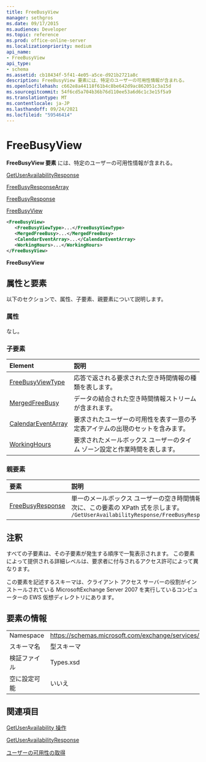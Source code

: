 ```yaml
---
title: FreeBusyView
manager: sethgros
ms.date: 09/17/2015
ms.audience: Developer
ms.topic: reference
ms.prod: office-online-server
ms.localizationpriority: medium
api_name:
- FreeBusyView
api_type:
- schema
ms.assetid: cb18434f-5f41-4e05-a5ce-d921b2721a8c
description: FreeBusyView 要素には、特定のユーザーの可用性情報が含まれる。
ms.openlocfilehash: c662e8a44118f61b4c8be642d9ac862051c3a15d
ms.sourcegitcommit: 54f6cd5a704b36b76d110ee53a6d6c1c3e15f5a9
ms.translationtype: MT
ms.contentlocale: ja-JP
ms.lasthandoff: 09/24/2021
ms.locfileid: "59546414"
---
```

# <a name="freebusyview"></a>FreeBusyView

**FreeBusyView 要素** には、特定のユーザーの可用性情報が含まれる。 
  
[GetUserAvailabilityResponse](getuseravailabilityresponse.md)
  
[FreeBusyResponseArray](freebusyresponsearray.md)
  
[FreeBusyResponse](freebusyresponse.md)
  
[FreeBusyView](freebusyview.md)
  
```xml
<FreeBusyView>
   <FreeBusyViewType>...</FreeBusyViewType>
   <MergedFreeBusy>...</MergedFreeBusy>
   <CalendarEventArray>...</CalendarEventArray>
   <WorkingHours>...</WorkingHours>
</FreeBusyView>
```

 **FreeBusyView**
## <a name="attributes-and-elements"></a>属性と要素

以下のセクションで、属性、子要素、親要素について説明します。
  
### <a name="attributes"></a>属性

なし。
  
### <a name="child-elements"></a>子要素

|**Element**|**説明**|
|:-----|:-----|
|[FreeBusyViewType](freebusyviewtype.md) <br/> |応答で返される要求された空き時間情報の種類を表します。  <br/> |
|[MergedFreeBusy](mergedfreebusy.md) <br/> |データの結合された空き時間情報ストリームが含まれます。  <br/> |
|[CalendarEventArray](calendareventarray.md) <br/> |要求されたユーザーの可用性を表す一意の予定表アイテムの出現のセットを含みます。  <br/> |
|[WorkingHours](workinghours-ex15websvcsotherref.md) <br/> |要求されたメールボックス ユーザーのタイム ゾーン設定と作業時間を表します。  <br/> |
   
### <a name="parent-elements"></a>親要素

|**要素**|**説明**|
|:-----|:-----|
|[FreeBusyResponse](freebusyresponse.md) <br/> |単一のメールボックス ユーザーの空き時間情報が含まれる。  <br/> 次に、この要素の XPath 式を示します。  <br/>  `/GetUserAvailabilityResponse/FreeBusyResponseArray/FreeBusyResponse` <br/> |
   
## <a name="remarks"></a>注釈

すべての子要素は、その子要素が発生する順序で一覧表示されます。 この要素によって提供される詳細レベルは、要求者に付与されるアクセス許可によって異なります。
  
この要素を記述するスキーマは、クライアント アクセス サーバーの役割がインストールされている MicrosoftExchange Server 2007 を実行しているコンピューターの EWS 仮想ディレクトリにあります。
  
## <a name="element-information"></a>要素の情報

|||
|:-----|:-----|
|Namespace  <br/> |https://schemas.microsoft.com/exchange/services/2006/types  <br/> |
|スキーマ名  <br/> |型スキーマ  <br/> |
|検証ファイル  <br/> |Types.xsd  <br/> |
|空に設定可能  <br/> |いいえ  <br/> |
   
## <a name="see-also"></a>関連項目



[GetUserAvailability 操作](getuseravailability-operation.md)
  
[GetUserAvailabilityResponse](getuseravailabilityresponse.md)


[ユーザーの可用性の取得](https://msdn.microsoft.com/library/d4133fcb-9b0f-4e6b-aadf-a389da83516a%28Office.15%29.aspx)

